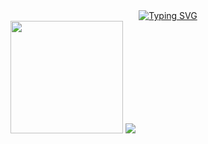 <div align="center">
    <a href="https://git.io/typing-svg"><img src="https://readme-typing-svg.herokuapp.com?font=Fira+Code&pause=1000&color=60C477&center=true&multiline=true&width=435&height=100&lines=Hi!+I'm+Melkysedeke;I'm+from+Brazil%2FBA;Currently+studying+Computer+Science" alt="Typing SVG" /></a>
</div>

<div>
    <a hef="https://github.com/Melkysedeke">
    <img height=180cm src="https://github-readme-stats.vercel.app/api?username=Melkysedeke&show_icons=true&theme=dark&count_private=true&ring_color=60C477&title_color=60C477&text_color=FFFFFF"/>
    <img src="https://github-readme-stats.vercel.app/api/top-langs/?username=Melkysedeke&layout=compact&theme=dark&title_color=60C477&size_weight=0.5&count_weight=0.5"/>
</div>
